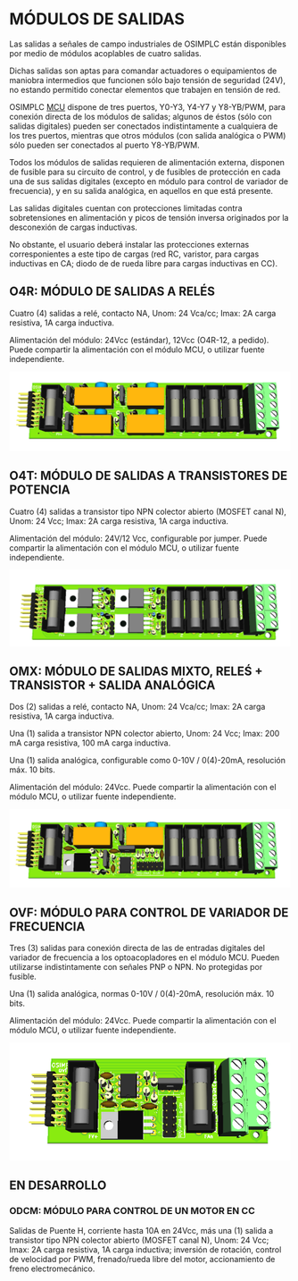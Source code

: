 # MÓDULOS DE SALIDAS

Las salidas a señales de campo industriales de OSIMPLC están disponibles por medio de
módulos acoplables de cuatro salidas.

Dichas salidas son aptas para comandar actuadores o equipamientos de maniobra intermedios
que funcionen sólo bajo tensión de seguridad (24V), no estando permitido conectar elementos
que trabajen en tensión de red.

OSIMPLC [MCU](02-mcu.md) dispone de tres puertos, Y0-Y3, Y4-Y7 y Y8-YB/PWM, para conexión directa
de los módulos de salidas; algunos de éstos (sólo con salidas digitales) pueden ser conectados
indistintamente a cualquiera de los tres puertos, mientras que otros módulos (con salida
analógica o PWM) sólo pueden ser conectados al puerto Y8-YB/PWM.

Todos los módulos de salidas requieren de alimentación externa, disponen de fusible para su
circuito de control, y de fusibles de protección en cada una de sus salidas digitales (excepto en
módulo para control de variador de frecuencia), y en su salida analógica, en aquellos en que
está presente.

Las salidas digitales cuentan con protecciones limitadas contra sobretensiones en alimentación
y picos de tensión inversa originados por la desconexión de cargas inductivas.

No obstante, el usuario deberá instalar las protecciones externas corresponientes a este tipo de
cargas (red RC, varistor, para cargas inductivas en CA; diodo de de rueda libre para cargas
inductivas en CC).

## O4R: MÓDULO DE SALIDAS A RELÉS

Cuatro (4) salidas a relé, contacto NA, Unom: 24 Vca/cc; Imax: 2A carga resistiva, 1A
carga inductiva.

Alimentación del módulo: 24Vcc (estándar), 12Vcc (O4R-12, a pedido). Puede compartir la
alimentación con el módulo MCU, o utilizar fuente independiente.

![O4R](../images/o4r.png)

## O4T: MÓDULO DE SALIDAS A TRANSISTORES DE POTENCIA

Cuatro (4) salidas a transistor tipo NPN colector abierto (MOSFET canal N), Unom: 24
Vcc; Imax: 2A carga resistiva, 1A carga inductiva.

Alimentación del módulo: 24V/12 Vcc, configurable por jumper. Puede compartir la
alimentación con el módulo MCU, o utilizar fuente independiente.

![O4T](../images/o4t.png)

## OMX: MÓDULO DE SALIDAS MIXTO, RELEŚ + TRANSISTOR + SALIDA ANALÓGICA

Dos (2) salidas a relé, contacto NA, Unom: 24 Vca/cc; Imax: 2A carga resistiva, 1A carga
inductiva.

Una (1) salida a transistor NPN colector abierto, Unom: 24 Vcc; Imax: 200 mA carga
resistiva, 100 mA carga inductiva.

Una (1) salida analógica, configurable como 0-10V / 0(4)-20mA, resolución máx. 10 bits.

Alimentación del módulo: 24Vcc. Puede compartir la alimentación con el módulo MCU, o
utilizar fuente independiente.

![OMX](../images/omx.png)

## OVF: MÓDULO PARA CONTROL DE VARIADOR DE FRECUENCIA

Tres (3) salidas para conexión directa de las de entradas digitales del variador de
frecuencia a los optoacopladores en el módulo MCU. Pueden utilizarse indistintamente
con señales PNP o NPN. No protegidas por fusible.

Una (1) salida analógica, normas 0-10V / 0(4)-20mA, resolución máx. 10 bits.

Alimentación del módulo: 24Vcc. Puede compartir la alimentación con el módulo MCU, o
utilizar fuente independiente.

![OVF](../images/ovf.png)

## EN DESARROLLO

### ODCM: MÓDULO PARA CONTROL DE UN MOTOR EN CC

Salidas de Puente H, corriente hasta 10A en 24Vcc, más una (1) salida a transistor tipo
NPN colector abierto (MOSFET canal N), Unom: 24 Vcc; Imax: 2A carga resistiva, 1A
carga inductiva; inversión de rotación, control de velocidad por PWM, frenado/rueda libre
del motor, accionamiento de freno electromecánico.
